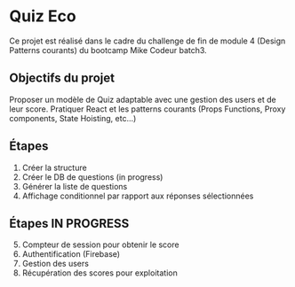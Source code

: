 # Quiz Eco

Ce projet est réalisé dans le cadre du challenge de fin de module 4 (Design Patterns courants) du bootcamp Mike Codeur batch3.

## Objectifs du projet

Proposer un modèle de Quiz adaptable avec une gestion des users et de leur score.
Pratiquer React et les patterns courants (Props Functions, Proxy components, State Hoisting, etc...)

## Étapes

1. Créer la structure
2. Créer le DB de questions (in progress)
3. Générer la liste de questions
4. Affichage conditionnel par rapport aux réponses sélectionnées

## Étapes IN PROGRESS
5. Compteur de session pour obtenir le score
6. Authentification (Firebase)
7. Gestion des users
8. Récupération des scores pour exploitation
